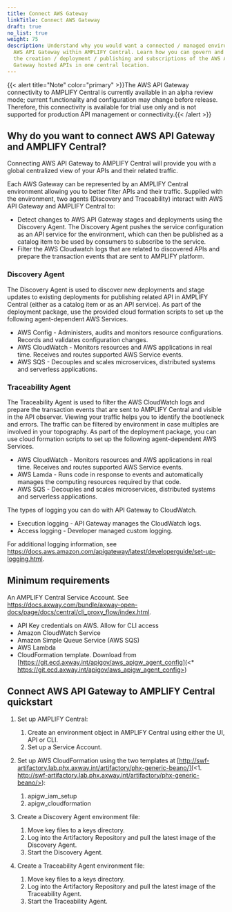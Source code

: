 ```yaml
---
title: Connect AWS Gateway
linkTitle: Connect AWS Gateway
draft: true
no_list: true
weight: 75
description: Understand why you would want a connected / managed environment for
  AWS API Gateway within AMPLIFY Central. Learn how you can govern and monitor
  the creation / deployment / publishing and subscriptions of the AWS API
  Gateway hosted APIs in one central location.
---
```

{{< alert title="Note" color="primary" >}}The AWS API Gateway connectivity to AMPLIFY Central is currently available in an alpha review mode; current functionality and configuration may change before release.   Therefore, this connectivity is available for trial use only and is not supported for production API management or connectivity.{{< /alert >}}

## Why do you want to connect AWS API Gateway and AMPLIFY Central?

Connecting AWS API Gateway to AMPLIFY Central will provide you with a global centralized view of your APIs and their related traffic.

Each AWS Gateway can be represented by an AMPLIFY Central environment allowing you to better filter APIs and their traffic. Supplied with the environment, two agents (Discovery and Traceability) interact with AWS API Gateway and AMPLIFY Central to:

* Detect changes to AWS API Gateway stages and deployments using the Discovery Agent. The Discovery Agent pushes the service configuration as an API service for the environment, which can then be published as a catalog item to be used by consumers to subscribe to the service.
* Filter the AWS Cloudwatch logs that are related to discovered APIs and prepare the transaction events that are sent to AMPLIFY platform.

### Discovery Agent

The Discovery Agent is used to discover  new deployments and stage updates to existing deployments for publishing related API in AMPLIFY Central (either as  a catalog item or as an API service). As part of the deployment package, use the provided cloud formation scripts  to set up the following agent-dependent AWS Services.

* AWS Config - Administers, audits and monitors resource configurations. Records and validates configuration changes.
* AWS CloudWatch - Monitors resources and AWS applications in real time. Receives and routes supported AWS Service events.
* AWS SQS - Decouples and scales microservices, distributed systems and serverless applications.

### Traceability Agent

The Traceability Agent is used to filter the AWS CloudWatch logs and prepare the transaction events that are sent to AMPLIFY Central and visible in the API observer. Viewing your traffic helps you to identify the bootleneck and errors. The traffic can be filtered by environment in case multiples are involved in your topography. As part of the deployment package, you can use cloud formation scripts to set up the following agent-dependent AWS Services.

* AWS CloudWatch - Monitors resources and AWS applications in real time. Receives and routes supported AWS Service events.
* AWS Lamda - Runs code in response to events and automatically manages the computing resources required by that code.
* AWS SQS - Decouples and scales microservices, distributed systems and serverless applications.

The types of logging you can do with API Gateway to CloudWatch.

* Execution logging - API Gateway manages the CloudWatch logs.
* Access logging - Developer managed custom logging.

For additional logging information, see <https://docs.aws.amazon.com/apigateway/latest/developerguide/set-up-logging.html>.

## Minimum requirements

An AMPLIFY Central Service Account. See <https://docs.axway.com/bundle/axway-open-docs/page/docs/central/cli_proxy_flow/index.html>.

* API Key credentials on AWS. Allow for CLI access
* Amazon CloudWatch Service
* Amazon Simple Queue Service (AWS SQS)
* AWS Lambda
* CloudFormation template. Download from [https://git.ecd.axway.int/apigov/aws_apigw_agent_config](<* https://git.ecd.axway.int/apigov/aws_apigw_agent_config>)

## Connect AWS API Gateway to AMPLIFY Central quickstart

1. Set up AMPLIFY Central:

   1. Create an environment object in AMPLIFY Central using either the UI, API or CLI.
   2. Set up a Service Account.
2. Set up AWS CloudFormation using the two templates at [http://swf-artifactory.lab.phx.axway.int/artifactory/phx-generic-beano/](<1. http://swf-artifactory.lab.phx.axway.int/artifactory/phx-generic-beano/>):

   1. apigw_iam_setup
   2. apigw_cloudformation
3. Create a Discovery Agent environment file:

   1. Move key files to a keys directory.
   2. Log into the Artifactory Repository and pull the latest image of the Discovery Agent.
   3. Start the Discovery Agent.
4. Create a Traceability Agent environment file:

   1. Move key files to a keys directory.
   2. Log into the Artifactory Repository and pull the latest image of the Traceability Agent.
   3. Start the Traceability Agent.